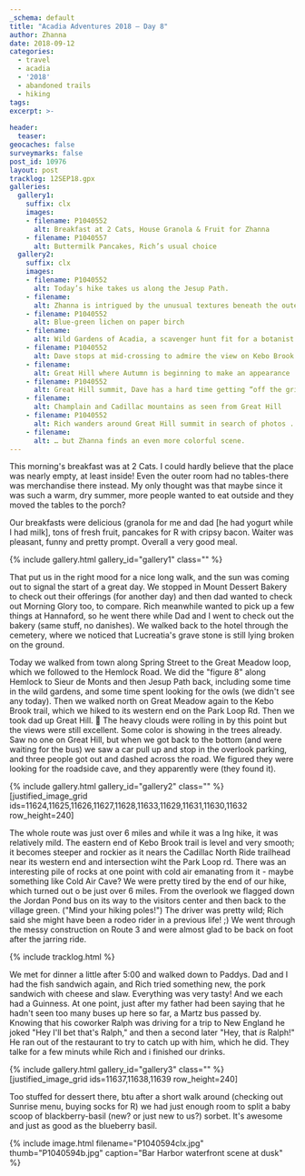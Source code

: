```yaml
---
_schema: default
title: "Acadia Adventures 2018 – Day 8"
author: Zhanna
date: 2018-09-12
categories:
  - travel
  - acadia
  - '2018' 
  - abandoned trails
  - hiking
tags:
excerpt: >-
  
header:
  teaser:
geocaches: false
surveymarks: false
post_id: 10976
layout: post
tracklog: 12SEP18.gpx
galleries:
  gallery1:
    suffix: clx
    images:
    - filename: P1040552
      alt: Breakfast at 2 Cats, House Granola & Fruit for Zhanna         
    - filename: P1040557
      alt: Buttermilk Pancakes, Rich’s usual choice          
  gallery2:
    suffix: clx
    images:
    - filename: P1040552
      alt: Today’s hike takes us along the Jesup Path.        
    - filename: 
      alt: Zhanna is intrigued by the unusual textures beneath the outer bark.                 
    - filename: P1040552
      alt: Blue-green lichen on paper birch        
    - filename: 
      alt: Wild Gardens of Acadia, a scavenger hunt fit for a botanist                                
    - filename: P1040552
      alt: Dave stops at mid-crossing to admire the view on Kebo Brook.        
    - filename: 
      alt: Great Hill where Autumn is beginning to make an appearance                                
    - filename: P1040552
      alt: Great Hill summit, Dave has a hard time getting “off the grid”        
    - filename: 
      alt: Champlain and Cadillac mountains as seen from Great Hill                                
    - filename: P1040552
      alt: Rich wanders around Great Hill summit in search of photos ...        
    - filename: 
      alt: … but Zhanna finds an even more colorful scene.                                                                  
---
```


This morning's breakfast was at 2 Cats. I could hardly believe that the place was nearly empty, at least inside! Even the outer room had no tables-there was merchandise there instead. My only thought was that maybe since it was such a warm, dry summer, more people wanted to eat outside and they moved the tables to the porch?

Our breakfasts were delicious (granola for me and dad [he had yogurt while I had milk], tons of fresh fruit, pancakes for R with cripsy bacon. Waiter was pleasant, funny and pretty prompt. Overall a very good meal. 

{% include gallery.html gallery_id="gallery1" class="" %}

That put us in the right mood for a nice long walk, and the sun was coming out to signal the start of a great day. We stopped in Mount Dessert Bakery to check out their offerings (for another day) and then dad wanted to check out Morning Glory too, to compare. Rich meanwhile wanted to pick up a few things at Hannaford, so he went there while Dad and I went to check out the bakery (same stuff, no danishes). We walked back to the hotel through the cemetery, where we noticed that Lucreatia's grave stone is still lying broken on the ground.

Today we walked from town along Spring Street to the Great Meadow loop, which we followed to the Hemlock Road. We did the "figure 8" along Hemlock to Sieur de Monts and then Jesup Path back, including some time in the wild gardens, and some time spent looking for the owls (we didn't see any today). Then we walked north on Great Meadow again to the Kebo Brook trail, which we hiked to its western end on the Park Loop Rd. Then we took dad up Great Hill. 🙂 The heavy clouds were rolling in by this point but the views were still excellent. Some color is showing in the trees already. Saw no one on Great Hill, but when we got back to the bottom (and were waiting for the bus) we saw a car pull up and stop in the overlook parking, and three people got out and dashed across the road. We figured they were looking for the roadside cave, and they apparently were (they found it). 

{% include gallery.html gallery_id="gallery2" class="" %}
[justified_image_grid ids=11624,11625,11626,11627,11628,11633,11629,11631,11630,11632 row_height=240]

The whole route was just over 6 miles and while it was a lng hike, it was relatively mild. The eastern end of Kebo Brook trail is level and very smooth; it becomes steeper and rockier as it nears the Cadillac North Ride trailhead near its western end and intersection wiht the Park Loop rd. There was an interesting pile of rocks at one point with cold air emanating from it - maybe something like Cold Air Cave? We were pretty tired by the end of our hike, which turned out o be just over 6 miles. From the overlook we flagged down the Jordan Pond bus on its way to the visitors center and then back to the village green. ("Mind your hiking poles!") The driver was pretty wild; Rich said she might have been a rodeo rider in a previous life! ;) We went through the messy construction on Route 3 and were almost glad to be back on foot after the jarring ride.

{% include tracklog.html %}

We met for dinner a little after 5:00 and walked down to Paddys. Dad and I had the fish sandwich again, and Rich tried something new, the pork sandwich with cheese and slaw. Everything was very tasty! And we each had a Guinness. At one point, just after my father had been saying that he hadn't seen too many buses up here so far, a Martz bus passed by. Knowing that his coworker Ralph was driving for a trip to New England he joked "Hey I'll bet that's Ralph," and then a second later "Hey, that *is* Ralph!" He ran out of the restaurant to try to catch up with him, which he did. They talke for a few minuts while Rich and i finished our drinks.

{% include gallery.html gallery_id="gallery3" class="" %}
[justified_image_grid ids=11637,11638,11639 row_height=240]

Too stuffed for dessert there, btu after a short walk around (checking out Sunrise menu, buying socks for R) we had just enough room to split a baby scoop of blackberry-basil (new? or just new to us?) sorbet. It's awesome and just as good as the blueberry basil. 

{% include image.html filename="P1040594clx.jpg" thumb="P1040594b.jpg" caption="Bar Harbor waterfront scene at dusk" %}
